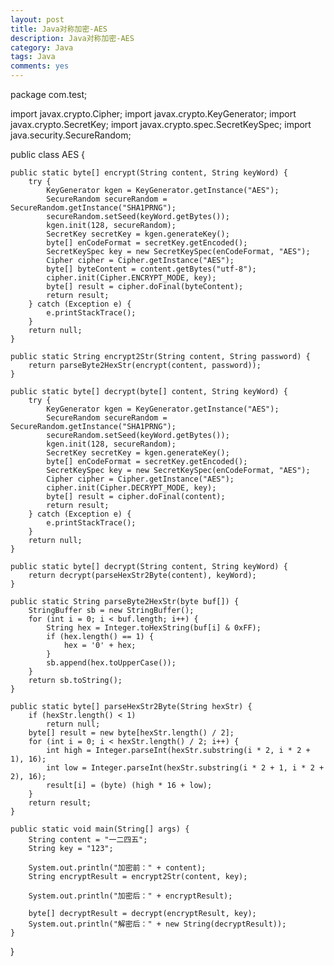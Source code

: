 ```yaml
---
layout: post
title: Java对称加密-AES
description: Java对称加密-AES
category: Java
tags: Java
comments: yes
---
```


package com.test;

import javax.crypto.Cipher;
import javax.crypto.KeyGenerator;
import javax.crypto.SecretKey;
import javax.crypto.spec.SecretKeySpec;
import java.security.SecureRandom;


public class AES {

    public static byte[] encrypt(String content, String keyWord) {
        try {
            KeyGenerator kgen = KeyGenerator.getInstance("AES");
            SecureRandom secureRandom = SecureRandom.getInstance("SHA1PRNG");
            secureRandom.setSeed(keyWord.getBytes());
            kgen.init(128, secureRandom);
            SecretKey secretKey = kgen.generateKey();
            byte[] enCodeFormat = secretKey.getEncoded();
            SecretKeySpec key = new SecretKeySpec(enCodeFormat, "AES");
            Cipher cipher = Cipher.getInstance("AES");
            byte[] byteContent = content.getBytes("utf-8");
            cipher.init(Cipher.ENCRYPT_MODE, key);
            byte[] result = cipher.doFinal(byteContent);
            return result;
        } catch (Exception e) {
            e.printStackTrace();
        }
        return null;
    }

    public static String encrypt2Str(String content, String password) {
        return parseByte2HexStr(encrypt(content, password));
    }

    public static byte[] decrypt(byte[] content, String keyWord) {
        try {
            KeyGenerator kgen = KeyGenerator.getInstance("AES");
            SecureRandom secureRandom = SecureRandom.getInstance("SHA1PRNG");
            secureRandom.setSeed(keyWord.getBytes());
            kgen.init(128, secureRandom);
            SecretKey secretKey = kgen.generateKey();
            byte[] enCodeFormat = secretKey.getEncoded();
            SecretKeySpec key = new SecretKeySpec(enCodeFormat, "AES");
            Cipher cipher = Cipher.getInstance("AES");
            cipher.init(Cipher.DECRYPT_MODE, key);
            byte[] result = cipher.doFinal(content);
            return result;
        } catch (Exception e) {
            e.printStackTrace();
        }
        return null;
    }

    public static byte[] decrypt(String content, String keyWord) {
        return decrypt(parseHexStr2Byte(content), keyWord);
    }

    public static String parseByte2HexStr(byte buf[]) {
        StringBuffer sb = new StringBuffer();
        for (int i = 0; i < buf.length; i++) {
            String hex = Integer.toHexString(buf[i] & 0xFF);
            if (hex.length() == 1) {
                hex = '0' + hex;
            }
            sb.append(hex.toUpperCase());
        }
        return sb.toString();
    }

    public static byte[] parseHexStr2Byte(String hexStr) {
        if (hexStr.length() < 1)
            return null;
        byte[] result = new byte[hexStr.length() / 2];
        for (int i = 0; i < hexStr.length() / 2; i++) {
            int high = Integer.parseInt(hexStr.substring(i * 2, i * 2 + 1), 16);
            int low = Integer.parseInt(hexStr.substring(i * 2 + 1, i * 2 + 2), 16);
            result[i] = (byte) (high * 16 + low);
        }
        return result;
    }

    public static void main(String[] args) {
        String content = "一二四五";
        String key = "123";

        System.out.println("加密前：" + content);
        String encryptResult = encrypt2Str(content, key);

        System.out.println("加密后：" + encryptResult);

        byte[] decryptResult = decrypt(encryptResult, key);
        System.out.println("解密后：" + new String(decryptResult));
    }
}